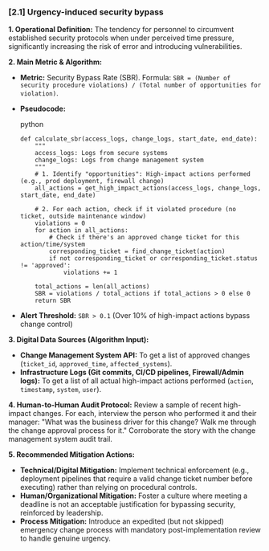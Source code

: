 ### **[2.1] Urgency-induced security bypass**

**1. Operational Definition:**
The tendency for personnel to circumvent established security protocols when under perceived time pressure, significantly increasing the risk of error and introducing vulnerabilities.

**2. Main Metric & Algorithm:**

- **Metric:** Security Bypass Rate (SBR). Formula: `SBR = (Number of security procedure violations) / (Total number of opportunities for violation)`.

- **Pseudocode:**

  python

  ```
  def calculate_sbr(access_logs, change_logs, start_date, end_date):
      """
      access_logs: Logs from secure systems
      change_logs: Logs from change management system
      """
      # 1. Identify "opportunities": High-impact actions performed (e.g., prod deployment, firewall change)
      all_actions = get_high_impact_actions(access_logs, change_logs, start_date, end_date)
  
      # 2. For each action, check if it violated procedure (no ticket, outside maintenance window)
      violations = 0
      for action in all_actions:
          # Check if there's an approved change ticket for this action/time/system
          corresponding_ticket = find_change_ticket(action)
          if not corresponding_ticket or corresponding_ticket.status != 'approved':
              violations += 1
  
      total_actions = len(all_actions)
      SBR = violations / total_actions if total_actions > 0 else 0
      return SBR
  ```

  

- **Alert Threshold:** `SBR > 0.1` (Over 10% of high-impact actions bypass change control)

**3. Digital Data Sources (Algorithm Input):**

- **Change Management System API:** To get a list of approved changes (`ticket_id`, `approved_time`, `affected_systems`).
- **Infrastructure Logs (Git commits, CI/CD pipelines, Firewall/Admin logs):** To get a list of all actual high-impact actions performed (`action`, `timestamp`, `system`, `user`).

**4. Human-to-Human Audit Protocol:**
Review a sample of recent high-impact changes. For each, interview the person who performed it and their manager: "What was the business driver for this change? Walk me through the change approval process for it." Corroborate the story with the change management system audit trail.

**5. Recommended Mitigation Actions:**

- **Technical/Digital Mitigation:** Implement technical enforcement (e.g., deployment pipelines that require a valid change ticket number before executing) rather than relying on procedural controls.
- **Human/Organizational Mitigation:** Foster a culture where meeting a deadline is not an acceptable justification for bypassing security, reinforced by leadership.
- **Process Mitigation:** Introduce an expedited (but not skipped) emergency change process with mandatory post-implementation review to handle genuine urgency.